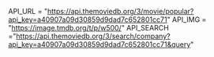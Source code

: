 API_URL = "https://api.themoviedb.org/3/movie/popular?api_key=a40907a09d30859d9dad7c652801cc71"
API_IMG = "https://image.tmdb.org/t/p/w500/"
API_SEARCH ="https://api.themoviedb.org/3/search/company?api_key=a40907a09d30859d9dad7c652801cc71&query"
